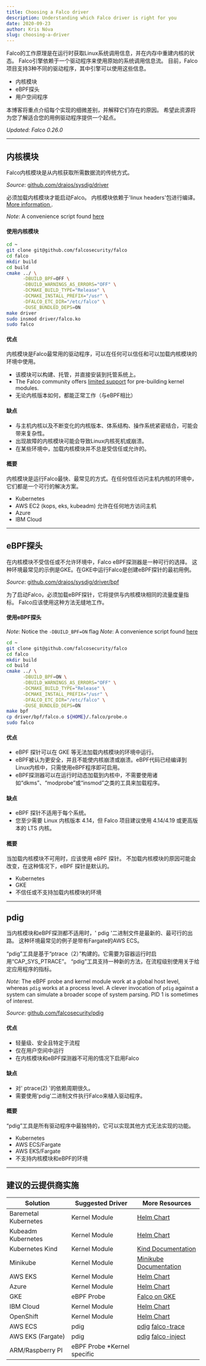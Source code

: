 ```yaml
---
title: Choosing a Falco driver
description: Understanding which Falco driver is right for you
date: 2020-09-23
author: Kris Nóva
slug: choosing-a-driver
---
```


Falco的工作原理是在运行时获取Linux系统调用信息，并在内存中重建内核的状态。
Falco引擎依赖于一个驱动程序来使用原始的系统调用信息流。
目前，Falco项目支持3种不同的驱动程序，其中引擎可以使用这些信息。

 - 内核模块
 - eBPF探头
 - 用户空间程序  
 
本博客将重点介绍每个实现的细微差别，并解释它们存在的原因。
希望此资源将为您了解适合您的用例驱动程序提供一个起点。

*Updated: Falco 0.26.0*

---

## 内核模块

Falco内核模块是从内核获取所需数据流的传统方式。

_Source_: [github.com/draios/sysdig/driver](https://github.com/draios/sysdig/tree/dev/driver)

必须加载内核模块才能启动Falco。
内核模块依赖于'linux headers'包进行编译。 [More information
](https://falco.org/docs/source/).

_Note_: A convenience script found [here](https://github.com/falcosecurity/falco/blob/master/scripts/falco-driver-loader)

#### 使用内核模块
 
```bash
cd ~
git clone git@github.com/falcosecurity/falco
cd falco
mkdir build
cd build
cmake ../ \
      -DBUILD_BPF=OFF \
      -DBUILD_WARNINGS_AS_ERRORS="OFF" \
      -DCMAKE_BUILD_TYPE="Release" \
      -DCMAKE_INSTALL_PREFIX="/usr" \
      -DFALCO_ETC_DIR="/etc/falco" \
      -DUSE_BUNDLED_DEPS=ON
make driver
sudo insmod driver/falco.ko
sudo falco
```

#### 优点

内核模块是Falco最常用的驱动程序，可以在任何可以信任和可以加载内核模块的环境中使用。

 - 该模块可以构建、托管，并直接安装到托管系统上。
 - The Falco community offers [limited support](https://falco.org/docs/getting-started/installation/) for pre-building kernel modules.
 - 无论内核版本如何，都能正常工作（与eBPF相比）

#### 缺点

 - 与主机内核以及不断变化的内核版本、体系结构、操作系统紧密结合，可能会带来复杂性。
 - 出现故障的内核模块可能会导致Linux内核死机或崩溃。
 - 在某些环境中，加载内核模块并不总是受信任或允许的。
 
#### 概要 

内核模块是运行Falco最快、最常见的方式。在任何信任访问主机内核的环境中，它们都是一个可行的解决方案。

 - Kubernetes 
 - AWS EC2 (kops, eks, kubeadm) 允许在任何地方访问主机
 - Azure 
 - IBM Cloud
 
 ---
 
## eBPF探头

在内核模块不受信任或不允许环境中，Falco eBPF探测器是一种可行的选择。
这种环境最常见的示例是GKE。在GKE中运行Falco是创建eBPF探针的最初用例。

_Source_: [github.com/draios/sysdig/driver/bpf](https://github.com/draios/sysdig/tree/dev/driver/bpf)

为了启动Falco，必须加载eBPF探针，它将提供与内核模块相同的流量度量指标。
Falco应该使用这种方法无缝地工作。

#### 使用eBPF探头

_Note_: Notice the `-DBUILD_BPF=ON` flag
_Note_: A convenience script found [here](https://github.com/falcosecurity/falco/blob/master/scripts/falco-driver-loader)

```bash
cd ~
git clone git@github.com/falcosecurity/falco
cd falco
mkdir build
cd build
cmake ../ \
      -DBUILD_BPF=ON \
      -DBUILD_WARNINGS_AS_ERRORS="OFF" \
      -DCMAKE_BUILD_TYPE="Release" \
      -DCMAKE_INSTALL_PREFIX="/usr" \
      -DFALCO_ETC_DIR="/etc/falco" \
      -DUSE_BUNDLED_DEPS=ON
make bpf
cp driver/bpf/falco.o ${HOME}/.falco/probe.o
sudo falco
```

#### 优点

 - eBPF 探针可以在 GKE 等无法加载内核模块的环境中运行。
 - eBPF被认为更安全，并且不能使内核崩溃或崩溃。eBPF代码已经编译到Linux内核中，只需使用eBPF程序即可启用。
 - eBPF探测器可以在运行时动态加载到内核中，不需要使用诸如“dkms”、“modprobe”或“insmod”之类的工具来加载程序。

#### 缺点

 - eBPF 探针不适用于每个系统。
 - 您至少需要 Linux 内核版本 4.14，但 Falco 项目建议使用 4.14/4.19 或更高版本的 LTS 内核。

#### 概要 

当加载内核模块不可用时，应该使用 eBPF 探针。
不加载内核模块的原因可能会改变，在这种情况下，eBPF 探针是默认的。

 - Kubernetes
 - GKE
 - 不信任或不支持加载内核模块的环境
 
 ---
 
## pdig

当内核模块和eBPF探测都不适用时，' pdig '二进制文件是最新的、最可行的出路。
这种环境最常见的例子是带有Fargate的AWS ECS。

“pdig”工具是基于“ptrace（2）”构建的。它需要为容器运行时启用“CAP_SYS_PTRACE”。 
“pdig”工具支持一种新的方法，在流程级别使用关于给定应用程序的指标。

_Note_: The eBPF probe and kernel module work at a global host level, whereas `pdig` works at a process level. A clever invocation of `pdig` against a system can simulate a broader scope of system parsing. PID 1 is sometimes of interest.

_Source_: [github.com/falcosecurity/pdig](https://github.com/falcosecurity/pdig)

#### 优点

 - 轻量级、安全且特定于流程
 - 仅在用户空间中运行
 - 在内核模块和eBPF探测器不可用的情况下启用Falco
 
#### 缺点

 - 对' ptrace(2) '的依赖周期很久。
 - 需要使用'pdig'二进制文件执行Falco来植入驱动程序。
 
#### 概要

“pdig”工具是所有驱动程序中最独特的，它可以实现其他方式无法实现的功能。

 - Kubernetes
 - AWS ECS/Fargate 
 - AWS EKS/Fargate
 - 不支持内核模块和eBPF的环境
 
--- 

## 建议的云提供商实施

| Solution             | Suggested Driver            | More Resources                                                                                         |
|----------------------|-----------------------------|--------------------------------------------------------------------------------------------------------|
| Baremetal Kubernetes | Kernel Module               | [Helm Chart](https://falco.org/docs/third-party/#helm)                                                 |
| Kubeadm Kubernetes   | Kernel Module               | [Helm Chart](https://falco.org/docs/third-party/#helm)                                                 |
| Kubernetes Kind      | Kernel Module               | [Kind Documentation](https://falco.org/docs/third-party/#kind)                                         |
| Minikube             | Kernel Module               | [Minikube Documentation](https://falco.org/docs/third-party/#minikube)                                 |
| AWS EKS              | Kernel Module               | [Helm Chart](https://falco.org/docs/third-party/#helm)                                                 |
| Azure                | Kernel Module               | [Helm Chart](https://falco.org/docs/third-party/#helm)                                                 |
| GKE                  | eBPF Probe                  | [Falco on GKE](https://falco.org/docs/third-party/#gke)                                                |
| IBM Cloud            | Kernel Module               | [Helm Chart](https://falco.org/docs/third-party/#helm)                                                 |
| OpenShift            | Kernel Module               | [Helm Chart](https://falco.org/docs/third-party/#helm)                                                 |
| AWS ECS              | pdig                        | [pdig](https://github.com/falcosecurity/pdig) [falco-trace](https://github.com/kris-nova/falco-trace)  |
| AWS EKS (Fargate)    | pdig                        | [pdig](https://github.com/falcosecurity/pdig) [falco-inject](https://github.com/fntlnz/falco-inject)  |
| ARM/Raspberry PI     | eBPF Probe *Kernel specific |                                                                                                        |


